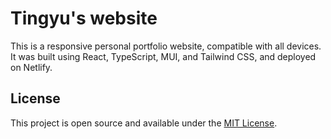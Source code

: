 # Tingyu's website

This is a responsive personal portfolio website, compatible with all devices. It was built using React, TypeScript, MUI, and Tailwind CSS, and deployed on Netlify.

## License

This project is open source and available under the [MIT License](LICENSE).
